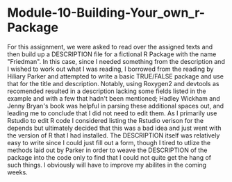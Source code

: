 # Module-10-Building-Your_own_r-Package
For this assignment, we were asked to read over the assigned texts and then build up a DESCRIPTION file for a fictional R Package with the name "Friedman". In this case, since I needed something from the description and I wished to work out what I was reading, I borrowed from the reading by Hiliary Parker and attempted to write a basic TRUE/FALSE package and use that for the title and description. Notably, using Roxygen2 and devtools as recomended resulted in a description lacking some fields listed in the example and with a few that hadn't been mentioned; Hadley Wickham and Jenny Bryan's book was helpful in parsing these additional spaces out, and leading me to conclude that I did not need to edit them. As I primarily use Rstudio to edit R code I considered listing the Rstudio verison for the depends but ultimately decided that this was a bad idea and just went with the version of R that I had installed. The DESCRIPTION itself was relatively easy to write since I could just fill out a form, though I tired to utlize the methods laid out by Parker in order to weave the DESCRIPTION of the package into the code only to find that I could not quite get the hang of such things. I obviously will have to improve my abilites in the coming weeks. 
